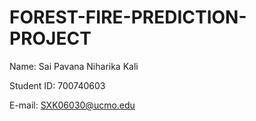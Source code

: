 # FOREST-FIRE-PREDICTION-PROJECT

Name: Sai Pavana Niharika Kali

Student ID: 700740603

E-mail: SXK06030@ucmo.edu
